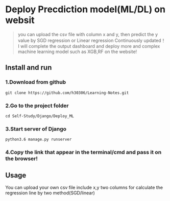 # Deploy Precdiction model(ML/DL) on websit
> you can upload the csv file with column x and y, then predict the y value by SGD regression or Linear regression
Continuously updated！I will complete the output dashboard and deploy more and complex machine learning model such as XGB,RF on the website!
## Install and run
### 1.Download from github
```
git clone https://github.com/h30306/Learning-Notes.git
```
### 2.Go to the project folder
```
cd Self-Study/Django/Deploy_ML
```
### 3.Start server of Django
```
python3.6 manage.py runserver
```
### 4.Copy the link that appear in the terminal/cmd and pass it on the browser!

## Usage
You can upload your own csv file include x,y two columns for calculate the regression line by two method(SGD/linear)

